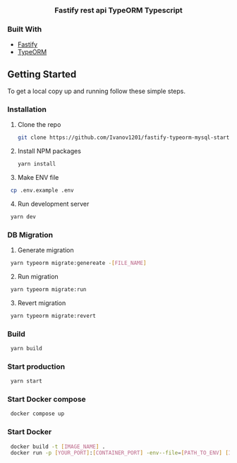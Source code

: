 <br />
<p align="center">
  <h3 align="center">Fastify rest api TypeORM Typescript</h3>
</p>

### Built With

* [Fastify](https://www.fastify.io/)
* [TypeORM](https://typeorm.io/#/)

<!-- GETTING STARTED -->
## Getting Started

To get a local copy up and running follow these simple steps.

### Installation

1. Clone the repo
   ```sh
   git clone https://github.com/Ivanov1201/fastify-typeorm-mysql-starter.git
   ```
2. Install NPM packages
   ```sh
   yarn install
   ```
3. Make ENV file
  ```sh
   cp .env.example .env
   ```
4. Run development server
  ```sh
   yarn dev
   ```
### DB Migration
1. Generate migration
  ```sh
   yarn typeorm migrate:genereate -[FILE_NAME]
   ```
2. Run migration
  ```sh
   yarn typeorm migrate:run
   ```
3. Revert migration
  ```sh
   yarn typeorm migrate:revert
   ```
### Build
  ```sh
   yarn build
   ```

### Start production
  ```sh
   yarn start
   ```

### Start Docker compose
  ```sh
   docker compose up
   ```

### Start Docker
  ```sh
   docker build -t [IMAGE_NAME] .
   docker run -p [YOUR_PORT]:[CONTAINER_PORT] -env--file=[PATH_TO_ENV] [IMAGE_NAME]
   ```